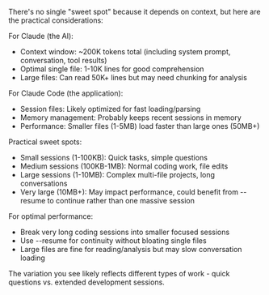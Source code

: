 There's no single "sweet spot" because it depends on context, but here are the practical considerations:

  For Claude (the AI):
  - Context window: ~200K tokens total (including system prompt, conversation, tool results)
  - Optimal single file: 1-10K lines for good comprehension
  - Large files: Can read 50K+ lines but may need chunking for analysis

  For Claude Code (the application):
  - Session files: Likely optimized for fast loading/parsing
  - Memory management: Probably keeps recent sessions in memory
  - Performance: Smaller files (1-5MB) load faster than large ones (50MB+)

  Practical sweet spots:
  - Small sessions (1-100KB): Quick tasks, simple questions
  - Medium sessions (100KB-1MB): Normal coding work, file edits
  - Large sessions (1-10MB): Complex multi-file projects, long conversations
  - Very large (10MB+): May impact performance, could benefit from --resume to continue rather than one massive
  session

  For optimal performance:
  - Break very long coding sessions into smaller focused sessions
  - Use --resume for continuity without bloating single files
  - Large files are fine for reading/analysis but may slow conversation loading

  The variation you see likely reflects different types of work - quick questions vs. extended development
  sessions.